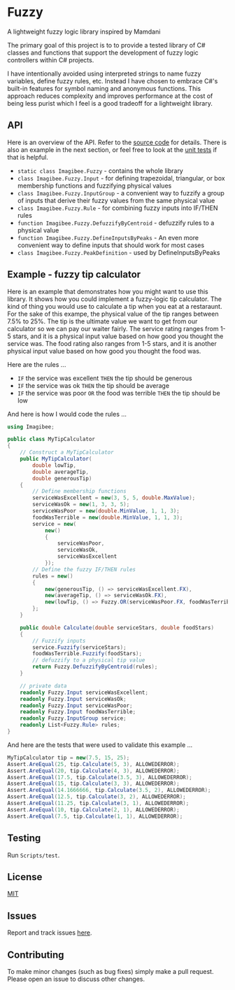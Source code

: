 # Fuzzy
A lightweight fuzzy logic library inspired by Mamdani

The primary goal of this project is to to provide a tested library of C# classes and functions that support the development of fuzzy logic controllers within C# projects.

I have intentionally avoided using interpreted strings to name fuzzy variables, define fuzzy rules, etc.  Instead I have chosen to embrace C#'s built-in features for symbol naming and anonymous functions.  This approach reduces complexity and improves performance at the cost of being less purist which I feel is a good tradeoff for a lightweight library.

## API
Here is an overview of the API.  Refer to the [source code](https://github.com/imagibee/Fuzzy/blob/main/Fuzzy/Fuzzy.cs) for details.  There is also an example in the next section, or feel free to look at the [unit tests](https://github.com/imagibee/Fuzzy/blob/main/Fuzzy.Tests/UnitTest1.cs) if that is helpful.

- `static class Imagibee.Fuzzy` - contains the whole library
- `class Imagibee.Fuzzy.Input` - for defining trapezoidal, triangular, or box membership functions and fuzzifying physical values
- `class Imagibee.Fuzzy.InputGroup` - a convenient way to fuzzify a group of inputs that derive their fuzzy values from the same physical value
- `class Imagibee.Fuzzy.Rule` - for combining fuzzy inputs into IF/THEN rules
- `function Imagibee.Fuzzy.DefuzzifyByCentroid` - defuzzify rules to a physical value
- `function Imagibee.Fuzzy.DefineInputsByPeaks` - An even more convenient way to define inputs that should work for most cases
- `class Imagibee.Fuzzy.PeakDefinition` - used by DefineInputsByPeaks


## Example - fuzzy tip calculator
Here is an example that demonstrates how you might want to use this library.  It shows how you could implement a fuzzy-logic tip calculator.  The kind of thing you would use to calculate a tip when you eat at a restaraunt.  For the sake of this exampe, the physical value of the tip ranges between 7.5% to 25%.  The tip is the ultimate value we want to get from our calculator so we can pay our waiter fairly.  The service rating ranges from 1-5 stars, and it is a physical input value based on how good you thought the service was.  The food rating also ranges from 1-5 stars, and it is another physical input value based on how good you thought the food was.

Here are the rules ...
- `IF` the service was excellent `THEN` the tip should be generous
- `IF` the service was ok `THEN` the tip should be average
- `IF` the service was poor `OR` the food was terrible `THEN` the tip should be low

And here is how I would code the rules ...
```csharp
using Imagibee;

public class MyTipCalculator
{
    // Construct a MyTipCalculator
    public MyTipCalculator(
        double lowTip,
        double averageTip,
        double generousTip)
    {
        // Define membership functions
        serviceWasExcellent = new(3, 5, 5, double.MaxValue);
        serviceWasOk = new(1, 3, 3, 5);
        serviceWasPoor = new(double.MinValue, 1, 1, 3);
        foodWasTerrible = new(double.MinValue, 1, 1, 3);
        service = new(
            new()
            {
                serviceWasPoor,
                serviceWasOk,
                serviceWasExcellent
            });
        // Define the fuzzy IF/THEN rules
        rules = new()
        {
            new(generousTip, () => serviceWasExcellent.FX),
            new(averageTip, () => serviceWasOk.FX),
            new(lowTip, () => Fuzzy.OR(serviceWasPoor.FX, foodWasTerrible.FX)),
        };
    }

    public double Calculate(double serviceStars, double foodStars)
    {
        // Fuzzify inputs
        service.Fuzzify(serviceStars);
        foodWasTerrible.Fuzzify(foodStars);
        // defuzzify to a physical tip value
        return Fuzzy.DefuzzifyByCentroid(rules);
    }

    // private data
    readonly Fuzzy.Input serviceWasExcellent;
    readonly Fuzzy.Input serviceWasOk;
    readonly Fuzzy.Input serviceWasPoor;
    readonly Fuzzy.Input foodWasTerrible;
    readonly Fuzzy.InputGroup service;
    readonly List<Fuzzy.Rule> rules;
}
```

And here are the tests that were used to validate this example ...
```csharp
MyTipCalculator tip = new(7.5, 15, 25);
Assert.AreEqual(25, tip.Calculate(5, 3), ALLOWEDERROR);
Assert.AreEqual(20, tip.Calculate(4, 3), ALLOWEDERROR);
Assert.AreEqual(17.5, tip.Calculate(3.5, 3), ALLOWEDERROR);
Assert.AreEqual(15, tip.Calculate(3, 3), ALLOWEDERROR);
Assert.AreEqual(14.1666666, tip.Calculate(3.5, 2), ALLOWEDERROR);
Assert.AreEqual(12.5, tip.Calculate(3, 2), ALLOWEDERROR);
Assert.AreEqual(11.25, tip.Calculate(3, 1), ALLOWEDERROR);
Assert.AreEqual(10, tip.Calculate(2, 1), ALLOWEDERROR);
Assert.AreEqual(7.5, tip.Calculate(1, 1), ALLOWEDERROR);

```
## Testing
Run `Scripts/test`.

## License
[MIT](https://raw.githubusercontent.com/imagibee/Fuzzy/refs/heads/main/LICENSE)

## Issues
Report and track issues [here](https://github.com/imagibee/Fuzzy/issues).

## Contributing
To make minor changes (such as bug fixes) simply make a pull request.  Please open an issue to discuss other changes.
